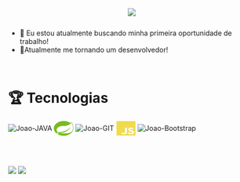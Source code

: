 <h1 align="center">
    <img src="https://readme-typing-svg.herokuapp.com/?font=Righteous&size=35&center=true&vCenter=true&width=500&height=70&duration=4000&lines=Oi!+👋;+Eu+sou+o+João+Vitor+Brandão!;" />
</h1>


- 🔭 Eu estou atualmente buscando minha primeira oportunidade de trabalho!
- 🌱Atualmente me tornando um desenvolvedor!

<div style="display: inline_block"><br>
<h1>🏆 Tecnologias</h1>
  <img align="center" alt="Joao-JAVA" height="30" width="40" src="https://raw.githubusercontent.com/jmnote/z-icons/master/svg/java.svg">
  <img align="center" alt="Joao-SpringBoot" height="30" width="40" src="https://raw.githubusercontent.com/devicons/devicon/master/icons/spring/spring-original.svg">
  <img align="center" alt="Joao-GIT" height="30" width="40" src="https://raw.githubusercontent.com/jmnote/z-icons/master/svg/git.svg">
  <img align="center" alt="Joao-Js" height="30" width="40" src="https://raw.githubusercontent.com/devicons/devicon/master/icons/javascript/javascript-plain.svg">
  <img align="center" alt="Joao-Bootstrap" height="30" width="40" src="https://cdn.jsdelivr.net/gh/devicons/devicon/icons/bootstrap/bootstrap-original.svg" />
          
 </div>

<br><br>

  <div> 

  <a href = "mailto:jvcbrandaomat@gmail.com"><img src="https://img.shields.io/badge/-Gmail-%23333?style=for-the-badge&logo=gmail&logoColor=white" target="_blank"></a>
  <a href="https://www.linkedin.com/in/joaovitorcarlosbrandao/" target="_blank"><img src="https://img.shields.io/badge/-LinkedIn-%230077B5?style=for-the-    badge&logo=linkedin&logoColor=white" target="_blank"></a> 
  
</div>
